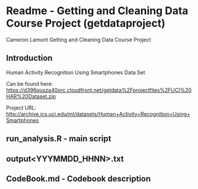 # Readme - Getting and Cleaning Data Course Project (getdataproject)
Cameron Lamont
Getting and Cleaning Data Course Project

## Introduction

Human Activity Recognition Using Smartphones Data Set

Can be found here:
https://d396qusza40orc.cloudfront.net/getdata%2Fprojectfiles%2FUCI%20HAR%20Dataset.zip

Project URL: http://archive.ics.uci.edu/ml/datasets/Human+Activity+Recognition+Using+Smartphones

## run_analysis.R - main script

## output<YYYMMDD_HHNN>.txt

## CodeBook.md - Codebook description


